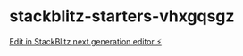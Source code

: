 # stackblitz-starters-vhxgqsgz

[Edit in StackBlitz next generation editor ⚡️](https://stackblitz.com/~/github.com/dovla81/stackblitz-starters-vhxgqsgz)